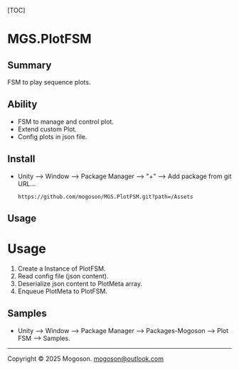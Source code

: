 [TOC]

# MGS.PlotFSM

## Summary

FSM to play sequence plots.

## Ability

- FSM to manage and control plot.
- Extend custom Plot.
- Config plots in json file.

## Install

- Unity --> Window --> Package Manager --> "+" --> Add package from git URL...

  ```text
  https://github.com/mogoson/MGS.PlotFSM.git?path=/Assets
  ```

## Usage

# Usage
1. Create a Instance of PlotFSM.
1. Read config file (json content).
1. Deserialize json content to PlotMeta array.
1. Enqueue PlotMeta to PlotFSM.

## Samples

- Unity --> Window --> Package Manager --> Packages-Mogoson --> Plot FSM --> Samples.

---

Copyright © 2025 Mogoson.	mogoson@outlook.com